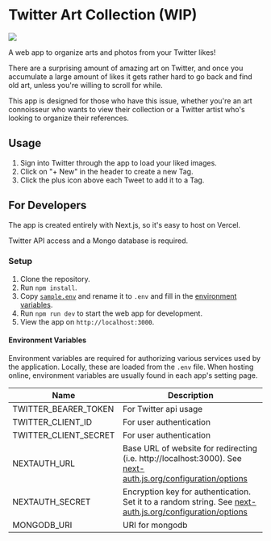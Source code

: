 # Twitter Art Collection (WIP)
[<img src="http://therealsujitk-vercel-badge.vercel.app/?app=twitter-art-collection&style=for-the-badge&logo=false"/>](https://twitter-art-collection.vercel.app/)

A web app to organize arts and photos from your Twitter likes!

There are a surprising amount of amazing art on Twitter, and once you accumulate a large amount of likes it gets rather hard to go back and find old art, unless you're willing to scroll for while.

This app is designed for those who have this issue, whether you're an art connoisseur who wants to view their collection or a Twitter artist who's looking to organize their references.

## Usage
1. Sign into Twitter through the app to load your liked images.
2. Click on "+ New" in the header to create a new Tag.
3. Click the plus icon above each Tweet to add it to a Tag.

## For Developers

The app is created entirely with Next.js, so it's easy to host on Vercel.

Twitter API access and a Mongo database is required.

### Setup

1. Clone the repository.
2. Run `npm install`.
3. Copy [`sample.env`](./sample.env) and rename it to `.env` and fill in the [environment variables](#environment-variables).
4. Run `npm run dev` to start the web app for development.
5. View the app on `http://localhost:3000`.

#### Environment Variables
Environment variables are required for authorizing various services used by the application. Locally, these are loaded from the `.env` file. When hosting online, environment variables are usually found in each app's setting page.

| Name                  | Description                                                                           |
| --------------------- | ------------------------------------------------------------------------------------- |
| TWITTER_BEARER_TOKEN  | For Twitter api usage                                                                 |
| TWITTER_CLIENT_ID     | For user authentication                                                               |
| TWITTER_CLIENT_SECRET | For user authentication                                                               |
| NEXTAUTH_URL          | Base URL of website for redirecting (i.e. http://localhost:3000). See [next-auth.js.org/configuration/options](https://next-auth.js.org/configuration/options#nextauth_url) |
| NEXTAUTH_SECRET       | Encryption key for authentication. Set it to a random string. See [next-auth.js.org/configuration/options](https://next-auth.js.org/configuration/options#nextauth_secret) |
| MONGODB_URI           | URI for mongodb                                                                       |
